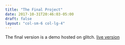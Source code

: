 ```yaml
---
title: "The Final Project"
date: 2017-10-31T20:46:03-05:00
draft: false
layout: "col-sm-6 col-lg-4"
---
```

The final version is a demo hosted on glitch.
[live version](https://flickrfeed.glitch.me/)